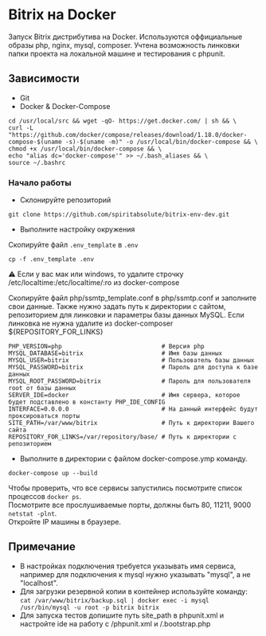 # Bitrix на Docker

Запуск Bitrix дистрибутива на Docker.
Используются оффициальные образы php, nginx, mysql, composer.
Учтена возможность линковки папки проекта на локальной машине и тестирования c phpunit.

## Зависимости
- Git
- Docker & Docker-Compose
```
cd /usr/local/src && wget -qO- https://get.docker.com/ | sh && \
curl -L "https://github.com/docker/compose/releases/download/1.18.0/docker-compose-$(uname -s)-$(uname -m)" -o /usr/local/bin/docker-compose && \
chmod +x /usr/local/bin/docker-compose && \
echo "alias dc='docker-compose'" >> ~/.bash_aliases && \
source ~/.bashrc
```

### Начало работы
- Склонируйте репозиторий
```
git clone https://github.com/spiritabsolute/bitrix-env-dev.git
```

- Выполните настройку окружения

Скопируйте файл `.env_template` в `.env`

```
cp -f .env_template .env
```
⚠️ Если у вас мак или windows, то удалите строчку /etc/localtime:/etc/localtime/:ro из docker-compose

Скопируйте файл php/ssmtp_template.conf в php/ssmtp.conf и заполните свои данные.
Также нужно задать путь к директории с сайтом, репозиторием для линковки и параметры базы данных MySQL.
Если линковка не нужна удалите из docker-composer ${REPOSITORY_FOR_LINKS}

```
PHP_VERSION=php                            # Версия php 
MYSQL_DATABASE=bitrix                      # Имя базы данных
MYSQL_USER=bitrix                          # Пользователь базы данных
MYSQL_PASSWORD=bitrix                      # Пароль для доступа к базе данных
MYSQL_ROOT_PASSWORD=bitrix                 # Пароль для пользователя root от базы данных
SERVER_IDE=docker                          # Имя сервера, которое будет подставлено в константу PHP_IDE_CONFIG
INTERFACE=0.0.0.0                          # На данный интерфейс будут проксироваться порты
SITE_PATH=/var/www/bitrix                  # Путь к директории Вашего сайта
REPOSITORY_FOR_LINKS=/var/repository/base/ # Путь к директории с репозиторием

```

- Выполните в директории с файлом docker-compose.ymp команду.
```
docker-compose up --build
```
Чтобы проверить, что все сервисы запустились посмотрите список процессов ```docker ps```.  
Посмотрите все прослушиваемые порты, должны быть 80, 11211, 9000 ```netstat -plnt```.  
Откройте IP машины в браузере.

## Примечание
- В настройках подключения требуется указывать имя сервиса, например для подключения к mysql нужно указывать "mysql", а не "localhost".
- Для загрузки резервной копии в контейнер используйте команду: ```cat /var/www/bitrix/backup.sql | docker exec -i mysql /usr/bin/mysql -u root -p bitrix bitrix```
- Для запуска тестов допишите путь site_path в phpunit.xml и настройте ide на работу с /phpunit.xml и /.bootstrap.php
